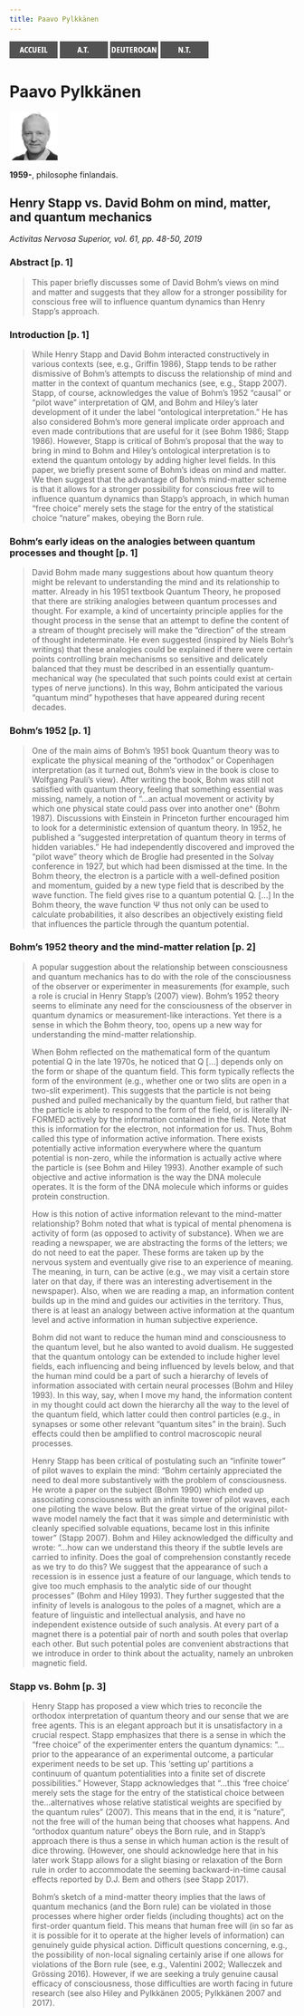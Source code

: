 ```yaml
---
title: Paavo Pylkkänen
---
```

[<img src="/images/accueil.png">](/)
[<img src="/images/ancientestament.png">](/pages/ancientestament.html)
[<img src="/images/deuterocanoniques.png">](/pages/deuterocanoniques.html)
[<img src="/images/nouveautestament.png">](/pages/nouveautestament.html)

# Paavo Pylkkänen

[<img src="/images/paavopylkkanen.png">](https://fr.wikipedia.org/wiki/Paavo_Pylkk%C3%A4nen)

**1959-**, philosophe finlandais.


## Henry Stapp vs. David Bohm on mind, matter, and quantum mechanics <a name="arkhe"></a>
*Activitas Nervosa Superior, vol. 61, pp. 48-50, 2019*

### Abstract [p. 1]

>This paper briefly discusses some of David Bohm’s views on mind and matter and suggests that they allow for a stronger possibility for conscious free will to influence quantum dynamics than Henry Stapp’s approach.

### Introduction [p. 1]

>While Henry Stapp and David Bohm interacted constructively in various contexts (see, e.g., Griffin 1986), Stapp tends to be rather dismissive of Bohm’s attempts to discuss the relationship of mind and matter in the context of quantum mechanics (see, e.g., Stapp 2007). Stapp, of course, acknowledges the value of Bohm’s 1952 “causal” or “pilot wave” interpretation of QM, and Bohm and Hiley’s later development of it under the label “ontological interpretation.” He has also considered Bohm’s more general implicate order approach and even made contributions that are useful for it (see Bohm 1986; Stapp 1986). However, Stapp is critical of Bohm’s proposal that the way to bring in mind to Bohm and Hiley’s ontological interpretation is to extend the quantum ontology by adding higher level fields. In this paper, we briefly present some of Bohm’s ideas on mind and matter. We then suggest that the advantage of Bohm’s mind-matter scheme is that it allows for a stronger possibility for conscious free will to influence quantum dynamics than Stapp’s approach, in which human “free choice” merely sets the stage for the entry of the statistical choice “nature” makes, obeying the Born rule.

### Bohm’s early ideas on the analogies between quantum processes and thought [p. 1]

>David Bohm made many suggestions about how quantum theory might be relevant to understanding the mind and its relationship to matter. Already in his 1951 textbook Quantum Theory, he proposed that there are striking analogies between quantum processes and thought. For example, a kind of uncertainty principle applies for the thought process in the sense that an attempt to define the content of a stream of thought precisely will make the “direction” of the stream of thought indeterminate. He even suggested (inspired by Niels Bohr’s writings) that these analogies could be explained if there were certain points controlling brain mechanisms so sensitive and delicately balanced that they must be described in an essentially quantum-mechanical way (he speculated that such points could exist at certain types of nerve junctions). In this way, Bohm anticipated the various “quantum mind” hypotheses that have appeared during recent decades.


### Bohm’s 1952 [p. 1]

>One of the main aims of Bohm’s 1951 book Quantum theory was to explicate the physical meaning of the “orthodox” or Copenhagen interpretation (as it turned out, Bohm’s view in the book is close to Wolfgang Pauli’s view). After writing the book, Bohm was still not satisfied with quantum theory, feeling that something essential was missing, namely, a notion of “…an actual movement or activity by which one physical state could pass over into another one^ (Bohm 1987). Discussions with Einstein in Princeton further encouraged him to look for a deterministic extension of quantum theory. In 1952, he published a “suggested interpretation of quantum theory in terms of hidden variables.” He had independently discovered and improved the “pilot wave” theory which de Broglie had presented in the Solvay conference in 1927, but which had been dismissed at the time. In the Bohm theory, the electron is a particle with a well-defined position and momentum, guided by a new type field that is described by the wave function. The field gives rise to a quantum potential Q. […] In the Bohm theory, the wave function Ψ thus not only can be used to calculate probabilities, it also describes an objectively existing field that influences the particle through the quantum potential.


### Bohm’s 1952 theory and the mind-matter relation [p. 2]

>A popular suggestion about the relationship between consciousness and quantum mechanics has to do with the role of the consciousness of the observer or experimenter in measurements (for example, such a role is crucial in Henry Stapp’s (2007) view). Bohm’s 1952 theory seems to eliminate any need for the consciousness of the observer in quantum dynamics or measurement-like interactions. Yet there is a sense in which the Bohm theory, too, opens up a new way for understanding the mind-matter relationship.
>
>When Bohm reflected on the mathematical form of the quantum potential Q in the late 1970s, he noticed that Q […] depends only on the form or shape of the quantum field. This form typically reflects the form of the environment (e.g., whether one or two slits are open in a two-slit experiment). This suggests that the particle is not being pushed and pulled mechanically by the quantum field, but rather that the particle is able to respond to the form of the field, or is literally IN-FORMED actively by the information contained in the field. Note that this is information for the electron, not information for us. Thus, Bohm called this type of information active information. There exists potentially active information everywhere where the quantum potential is non-zero, while the information is actually active where the particle is (see Bohm and Hiley 1993). Another example of such objective and active information is the way the DNA molecule operates. It is the form of the DNA molecule which informs or guides protein construction.
>
>How is this notion of active information relevant to the mind-matter relationship? Bohm noted that what is typical of mental phenomena is activity of form (as opposed to activity of substance). When we are reading a newspaper, we are abstracting the forms of the letters; we do not need to eat the paper. These forms are taken up by the nervous system and eventually give rise to an experience of meaning. The meaning, in turn, can be active (e.g., we may visit a certain store later on that day, if there was an interesting advertisement in the newspaper). Also, when we are reading a map, an information content builds up in the mind and guides our activities in the territory. Thus, there is at least an analogy between active information at the quantum level and active information in human subjective experience.
>
>Bohm did not want to reduce the human mind and consciousness to the quantum level, but he also wanted to avoid dualism. He suggested that the quantum ontology can be extended to include higher level fields, each influencing and being influenced by levels below, and that the human mind could be a part of such a hierarchy of levels of information associated with certain neural processes (Bohm and Hiley 1993). In this way, say, when I move my hand, the information content in my thought could act down the hierarchy all the way to the level of the quantum field, which latter could then control particles (e.g., in synapses or some other relevant “quantum sites” in the brain). Such effects could then be amplified to control macroscopic neural processes.
>
>Henry Stapp has been critical of postulating such an “infinite tower” of pilot waves to explain the mind: “Bohm certainly appreciated the need to deal more substantively with the problem of consciousness. He wrote a paper on the subject (Bohm 1990) which ended up associating consciousness with an infinite tower of pilot waves, each one piloting the wave below. But the great virtue of the original pilot-wave model namely the fact that it was simple and deterministic with cleanly specified solvable equations, became lost in this infinite tower” (Stapp 2007). Bohm and Hiley acknowledged the difficulty and wrote: “…how can we understand this theory if the subtle levels are carried to infinity. Does the goal of comprehension constantly recede as we try to do this? We suggest that the appearance of such a recession is in essence just a feature of our language, which tends to give too much emphasis to the analytic side of our thought processes” (Bohm and Hiley 1993). They further suggested that the infinity of levels is analogous to the poles of a magnet, which are a feature of linguistic and intellectual analysis, and have no independent existence outside of such analysis. At every part of a magnet there is a potential pair of north and south poles that overlap each other. But such potential poles are convenient abstractions that we introduce in order to think about the actuality, namely an unbroken magnetic field.

### Stapp vs. Bohm [p. 3]

>Henry Stapp has proposed a view which tries to reconcile the orthodox interpretation of quantum theory and our sense that we are free agents. This is an elegant approach but it is unsatisfactory in a crucial respect. Stapp emphasizes that there is a sense in which the “free choice” of the experimenter enters the quantum dynamics: “…prior to the appearance of an experimental outcome, a particular experiment needs to be set up. This ‘setting up’ partitions a continuum of quantum potentialities into a finite set of discrete possibilities.” However, Stapp acknowledges that “…this ‘free choice’ merely sets the stage for the entry of the statistical choice between the…alternatives whose relative statistical weights are specified by the quantum rules” (2007). This means that in the end, it is “nature”, not the free will of the human being that chooses what happens. And “orthodox quantum nature” obeys the Born rule, and in Stapp’s approach there is thus a sense in which human action is the result of dice throwing. (However, one should acknowledge here that in his later work Stapp allows for a slight biasing or relaxation of the Born rule in order to accommodate the seeming backward-in-time causal effects reported by D.J. Bem and others (see Stapp 2017).
>
>Bohm’s sketch of a mind-matter theory implies that the laws of quantum mechanics (and the Born rule) can be violated in those processes where higher order fields (including thoughts) act on the first-order quantum field. This means that human free will (in so far as it is possible for it to operate at the higher levels of information) can genuinely guide physical action. Difficult questions concerning, e.g., the possibility of non-local signaling certainly arise if one allows for violations of the Born rule (see, e.g., Valentini 2002; Walleczek and Grössing 2016). However, if we are seeking a truly genuine causal efficacy of consciousness, those difficulties are worth facing in future research (see also Hiley and Pylkkänen 2005; Pylkkänen 2007 and 2017).